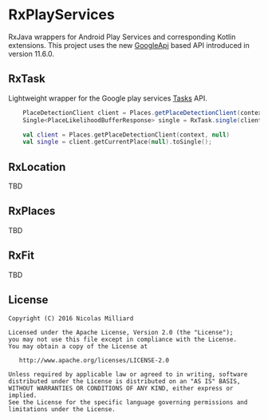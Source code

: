 RxPlayServices
=========

RxJava wrappers for Android Play Services and corresponding Kotlin extensions.
This project uses the new [GoogleApi][googleapi] based API introduced in version 11.6.0.

RxTask
--------

Lightweight wrapper for the Google play services [Tasks][task] API.


```java
    PlaceDetectionClient client = Places.getPlaceDetectionClient(context, null);
    Single<PlaceLikelihoodBufferResponse> single = RxTask.single(client.getCurrentPlace(null));
```

```kotlin
    val client = Places.getPlaceDetectionClient(context, null)
    val single = client.getCurrentPlace(null).toSingle();
```


RxLocation
--------

TBD

RxPlaces
--------

TBD


RxFit
--------

TBD

License
-------

    Copyright (C) 2016 Nicolas Milliard

    Licensed under the Apache License, Version 2.0 (the "License");
    you may not use this file except in compliance with the License.
    You may obtain a copy of the License at

       http://www.apache.org/licenses/LICENSE-2.0

    Unless required by applicable law or agreed to in writing, software
    distributed under the License is distributed on an "AS IS" BASIS,
    WITHOUT WARRANTIES OR CONDITIONS OF ANY KIND, either express or implied.
    See the License for the specific language governing permissions and
    limitations under the License.

 [googleapi]: https://android-developers.googleblog.com/2017/11/moving-past-googleapiclient_21.html
 [task]: https://developers.google.com/android/guides/tasks
 [rxtask]: https://github.com/niqo01/RxPlayServices/blob/master/rx-task/src/main/java/com/nicolasmilliard/rxtask/RxTask.kt
